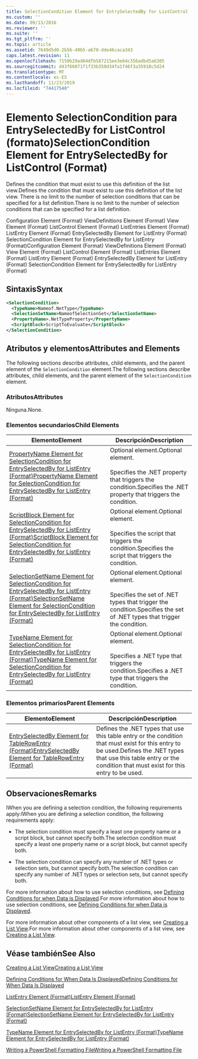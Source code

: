 ```yaml
---
title: SelectionCondition Element for EntrySelectedBy for ListControl (Format) | Microsoft Docs
ms.custom: ''
ms.date: 09/13/2016
ms.reviewer: ''
ms.suite: ''
ms.tgt_pltfrm: ''
ms.topic: article
ms.assetid: 7649d5d0-2b56-49b5-a670-dde46caca343
caps.latest.revision: 11
ms.openlocfilehash: 7150b29ad84dfb587215ee3e64c356adbd5a6305
ms.sourcegitcommit: d43f66071f1f33b350d34fa1f46f3a35910c5d24
ms.translationtype: MT
ms.contentlocale: es-ES
ms.lasthandoff: 11/23/2019
ms.locfileid: "74417540"
---
```

# <a name="selectioncondition-element-for-entryselectedby-for-listcontrol-format"></a><span data-ttu-id="83df7-102">Elemento SelectionCondition para EntrySelectedBy for ListControl (formato)</span><span class="sxs-lookup"><span data-stu-id="83df7-102">SelectionCondition Element for EntrySelectedBy for ListControl (Format)</span></span>

<span data-ttu-id="83df7-103">Defines the condition that must exist to use this definition of the list view.</span><span class="sxs-lookup"><span data-stu-id="83df7-103">Defines the condition that must exist to use this definition of the list view.</span></span> <span data-ttu-id="83df7-104">There is no limit to the number of selection conditions that can be specified for a list definition.</span><span class="sxs-lookup"><span data-stu-id="83df7-104">There is no limit to the number of selection conditions that can be specified for a list definition.</span></span>

<span data-ttu-id="83df7-105">Configuration Element (Format) ViewDefinitions Element (Format) View Element (Format) ListControl Element (Format) ListEntries Element (Format) ListEntry Element (Format) EntrySelectedBy Element for ListEntry (Format) SelectionCondition Element for EntrySelectedBy for ListEntry (Format)</span><span class="sxs-lookup"><span data-stu-id="83df7-105">Configuration Element (Format) ViewDefinitions Element (Format) View Element (Format) ListControl Element (Format) ListEntries Element (Format) ListEntry Element (Format) EntrySelectedBy Element for ListEntry (Format) SelectionCondition Element for EntrySelectedBy for ListEntry (Format)</span></span>

## <a name="syntax"></a><span data-ttu-id="83df7-106">Sintaxis</span><span class="sxs-lookup"><span data-stu-id="83df7-106">Syntax</span></span>

```xml
<SelectionCondition>
  <TypeName>Nameof.NetType</TypeName>
  <SelectionSetName>NameofSelectionSet</SelectionSetName>
  <PropertyName>.NetTypeProperty</PropertyName>
  <ScriptBlock>ScriptToEvaluate</ScriptBlock>
</SelectionCondition>
```

## <a name="attributes-and-elements"></a><span data-ttu-id="83df7-107">Atributos y elementos</span><span class="sxs-lookup"><span data-stu-id="83df7-107">Attributes and Elements</span></span>

<span data-ttu-id="83df7-108">The following sections describe attributes, child elements, and the parent element of the `SelectionCondition` element.</span><span class="sxs-lookup"><span data-stu-id="83df7-108">The following sections describe attributes, child elements, and the parent element of the `SelectionCondition` element.</span></span>

### <a name="attributes"></a><span data-ttu-id="83df7-109">Atributos</span><span class="sxs-lookup"><span data-stu-id="83df7-109">Attributes</span></span>

<span data-ttu-id="83df7-110">Ninguna.</span><span class="sxs-lookup"><span data-stu-id="83df7-110">None.</span></span>

### <a name="child-elements"></a><span data-ttu-id="83df7-111">Elementos secundarios</span><span class="sxs-lookup"><span data-stu-id="83df7-111">Child Elements</span></span>

|<span data-ttu-id="83df7-112">Elemento</span><span class="sxs-lookup"><span data-stu-id="83df7-112">Element</span></span>|<span data-ttu-id="83df7-113">Descripción</span><span class="sxs-lookup"><span data-stu-id="83df7-113">Description</span></span>|
|-------------|-----------------|
|[<span data-ttu-id="83df7-114">PropertyName Element for SelectionCondition for EntrySelectedBy for ListEntry (Format)</span><span class="sxs-lookup"><span data-stu-id="83df7-114">PropertyName Element for SelectionCondition for EntrySelectedBy for ListEntry (Format)</span></span>](./propertyname-element-for-selectioncondition-for-entryselectedby-for-listcontrol-format.md)|<span data-ttu-id="83df7-115">Optional element.</span><span class="sxs-lookup"><span data-stu-id="83df7-115">Optional element.</span></span><br /><br /> <span data-ttu-id="83df7-116">Specifies the .NET property that triggers the condition.</span><span class="sxs-lookup"><span data-stu-id="83df7-116">Specifies the .NET property that triggers the condition.</span></span>|
|[<span data-ttu-id="83df7-117">ScriptBlock Element for SelectionCondition for EntrySelectedBy for ListEntry (Format)</span><span class="sxs-lookup"><span data-stu-id="83df7-117">ScriptBlock Element for SelectionCondition for EntrySelectedBy for ListEntry (Format)</span></span>](./scriptblock-element-for-selectioncondition-for-entryselectedby-for-listcontrol-format.md)|<span data-ttu-id="83df7-118">Optional element.</span><span class="sxs-lookup"><span data-stu-id="83df7-118">Optional element.</span></span><br /><br /> <span data-ttu-id="83df7-119">Specifies the script that triggers the condition.</span><span class="sxs-lookup"><span data-stu-id="83df7-119">Specifies the script that triggers the condition.</span></span>|
|[<span data-ttu-id="83df7-120">SelectionSetName Element for SelectionCondition for EntrySelectedBy for ListEntry (Format)</span><span class="sxs-lookup"><span data-stu-id="83df7-120">SelectionSetName Element for SelectionCondition for EntrySelectedBy for ListEntry (Format)</span></span>](./selectionsetname-element-for-selectioncondition-for-entryselectedby-for-listentry-format.md)|<span data-ttu-id="83df7-121">Optional element.</span><span class="sxs-lookup"><span data-stu-id="83df7-121">Optional element.</span></span><br /><br /> <span data-ttu-id="83df7-122">Specifies the set of .NET types that trigger the condition.</span><span class="sxs-lookup"><span data-stu-id="83df7-122">Specifies the set of .NET types that trigger the condition.</span></span>|
|[<span data-ttu-id="83df7-123">TypeName Element for SelectionCondition for EntrySelectedBy for ListEntry (Format)</span><span class="sxs-lookup"><span data-stu-id="83df7-123">TypeName Element for SelectionCondition for EntrySelectedBy for ListEntry (Format)</span></span>](./typename-element-for-selectioncondition-for-entryselectedby-for-listcontrol-format.md)|<span data-ttu-id="83df7-124">Optional element.</span><span class="sxs-lookup"><span data-stu-id="83df7-124">Optional element.</span></span><br /><br /> <span data-ttu-id="83df7-125">Specifies a .NET type that triggers the condition.</span><span class="sxs-lookup"><span data-stu-id="83df7-125">Specifies a .NET type that triggers the condition.</span></span>|

### <a name="parent-elements"></a><span data-ttu-id="83df7-126">Elementos primarios</span><span class="sxs-lookup"><span data-stu-id="83df7-126">Parent Elements</span></span>

|<span data-ttu-id="83df7-127">Elemento</span><span class="sxs-lookup"><span data-stu-id="83df7-127">Element</span></span>|<span data-ttu-id="83df7-128">Descripción</span><span class="sxs-lookup"><span data-stu-id="83df7-128">Description</span></span>|
|-------------|-----------------|
|[<span data-ttu-id="83df7-129">EntrySelectedBy Element for TableRowEntry (Format)</span><span class="sxs-lookup"><span data-stu-id="83df7-129">EntrySelectedBy Element for TableRowEntry (Format)</span></span>](./entryselectedby-element-for-tablerowentry-for-tablecontrol-format.md)|<span data-ttu-id="83df7-130">Defines the .NET types that use this table entry or the condition that must exist for this entry to be used.</span><span class="sxs-lookup"><span data-stu-id="83df7-130">Defines the .NET types that use this table entry or the condition that must exist for this entry to be used.</span></span>|

## <a name="remarks"></a><span data-ttu-id="83df7-131">Observaciones</span><span class="sxs-lookup"><span data-stu-id="83df7-131">Remarks</span></span>

<span data-ttu-id="83df7-132">lWhen you are defining a selection condition, the following requirements apply:</span><span class="sxs-lookup"><span data-stu-id="83df7-132">lWhen you are defining a selection condition, the following requirements apply:</span></span>

- <span data-ttu-id="83df7-133">The selection condition must specify a least one property name or a script block, but cannot specify both.</span><span class="sxs-lookup"><span data-stu-id="83df7-133">The selection condition must specify a least one property name or a script block, but cannot specify both.</span></span>

- <span data-ttu-id="83df7-134">The selection condition can specify any number of .NET types or selection sets, but cannot specify both.</span><span class="sxs-lookup"><span data-stu-id="83df7-134">The selection condition can specify any number of .NET types or selection sets, but cannot specify both.</span></span>

<span data-ttu-id="83df7-135">For more information about how to use selection conditions, see [Defining Conditions for when Data is Displayed](./defining-conditions-for-displaying-data.md).</span><span class="sxs-lookup"><span data-stu-id="83df7-135">For more information about how to use selection conditions, see [Defining Conditions for when Data is Displayed](./defining-conditions-for-displaying-data.md).</span></span>

<span data-ttu-id="83df7-136">For more information about other components of a list view, see [Creating a List View](./creating-a-list-view.md).</span><span class="sxs-lookup"><span data-stu-id="83df7-136">For more information about other components of a list view, see [Creating a List View](./creating-a-list-view.md).</span></span>

## <a name="see-also"></a><span data-ttu-id="83df7-137">Véase también</span><span class="sxs-lookup"><span data-stu-id="83df7-137">See Also</span></span>

[<span data-ttu-id="83df7-138">Creating a List View</span><span class="sxs-lookup"><span data-stu-id="83df7-138">Creating a List View</span></span>](./creating-a-list-view.md)

[<span data-ttu-id="83df7-139">Defining Conditions for When Data Is Displayed</span><span class="sxs-lookup"><span data-stu-id="83df7-139">Defining Conditions for When Data Is Displayed</span></span>](./defining-conditions-for-displaying-data.md)

[<span data-ttu-id="83df7-140">ListEntry Element (Format)</span><span class="sxs-lookup"><span data-stu-id="83df7-140">ListEntry Element (Format)</span></span>](./listentry-element-for-listcontrol-format.md)

[<span data-ttu-id="83df7-141">SelectionSetName Element for EntrySelectedBy for ListEntry (Format)</span><span class="sxs-lookup"><span data-stu-id="83df7-141">SelectionSetName Element for EntrySelectedBy for ListEntry (Format)</span></span>](./selectionsetname-element-for-entryselectedby-for-listcontrol-format.md)

[<span data-ttu-id="83df7-142">TypeName Element for EntrySelectedBy for ListEntry (Format)</span><span class="sxs-lookup"><span data-stu-id="83df7-142">TypeName Element for EntrySelectedBy for ListEntry (Format)</span></span>](/powershell/scripting/developer/format/typename-element-for-entryselectedby-for-listcontrol-format)

[<span data-ttu-id="83df7-143">Writing a PowerShell Formatting File</span><span class="sxs-lookup"><span data-stu-id="83df7-143">Writing a PowerShell Formatting File</span></span>](./writing-a-powershell-formatting-file.md)

